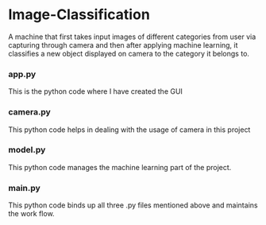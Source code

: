 # Image-Classification
A machine that first takes input images of different categories from user via capturing through camera and then after applying machine learning, it classifies a new object displayed on camera to the category it belongs to.

### app.py
This is the python code where I have created the GUI

### camera.py
This python code helps in dealing with the usage of camera in this project

### model.py 
This python code manages the machine learning part of the project.

### main.py
This python code binds up all three .py files mentioned above and maintains the work flow.
